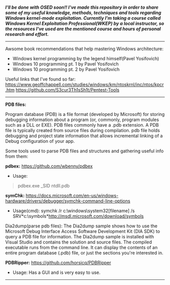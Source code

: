 ***I'll be done with OSED soon!! I've made this repository in order to share some of my useful knowledge, methods, techniques and tools regarding Windows kernel-mode exploitation. Currently I'm taking a course called Windows Kernel Exploitation Professional(WKEP) by a local instructor, so the resources I've used are the mentioned course and hours of personal research and effort.***

_________________________________________________________________________________________________________________________________________________________________________
Awsome book recommendations that help mastering Windows architecture: 
- Windows kernel programming by the legend himself(Pavel Yosifovich)
- Windows 10 programming pt. 1 by Pavel Yosifovich
- Windows 10 programming pt. 2 by Pavel Yosifovich

Useful links that I've found so far:
https://www.geoffchappell.com/studies/windows/km/ntoskrnl/inc/ntos/kpcr.htm
https://github.com/S3cur3Th1sSh1t/Pentest-Tools
_________________________________________________________________________________________________________________________________________________________________________
**PDB files:** 

Program database (PDB) is a file format (developed by Microsoft) for storing debugging information about a program (or, commonly, program modules such as a DLL or EXE). PDB files commonly have a .pdb extension. A PDB file is typically created from source files during compilation. pdb file holds debugging and project state information that allows incremental linking of a Debug configuration of your app. 

Some tools used to parse PDB files and structures and gathering useful info from them: 

**pdbex:** https://github.com/wbenny/pdbex

- Usage: 
>pdbex.exe _SID ntdll.pdb

**symChk:** https://docs.microsoft.com/en-us/windows-hardware/drivers/debugger/symchk-command-line-options
- Usage(cmd): symchk /r c:\windows\system32\[filename] /s SRV*c:\symbols\*http://msdl.microsoft.com/download/symbols

Dia2dump(parse pdb files): The Dia2dump sample shows how to use the Microsoft Debug Interface Access Software Development Kit (DIA SDK) to query a PDB file for information. The Dia2dump sample is installed with Visual Studio and contains the solution and source files. The compiled executable runs from the command line. It can display the contents of an entire program database (.pdb) file, or just the sections you're interested in.

**PDBRipper:** https://github.com/horsicq/PDBRipper

- Usage: Has a GUI and is very easy to use.
_____________________________________


